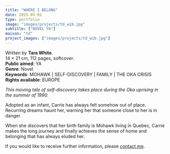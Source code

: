 ```yaml
---
title: "WHERE I BELONG"
date: 2015-05-01
type: portfolio
image: "images/projects/td_wib.jpg"
subtitle: ["NOVEL YA"]
maison: "td"
project_images: ["images/projects/td_wib.jpg"]
---
```


Written by **Tara White**.   
14 × 21 cm, 112 pages, softcover.   
**Public aimed**: YA   
**Genre**: Novel      
**Keywords**: MOHAWK | SELF-DISCOVERY | FAMILY | THE OKA CRISIS    
**Rights available**: EUROPE 
 
 

*This moving tale of self-discovery takes place during the Oka uprising in the summer of 1990.*

Adopted as an infant, Carrie has always felt somehow out of place.
Recurring dreams haunt her, warning her that someone close to her is in danger.

When she discovers that her birth family is Mohawk living in Quebec, Carrie makes the long journey
and finally achieves the sense of home and belonging that has always eluded her.




If you would like to receive further information, please [contact me](mailto:melanie.guillaumin.edition@gmail.com).


